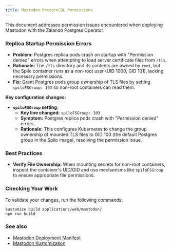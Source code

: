```yaml
---
title: Mastodon PostgreSQL Permissions
---
```


This document addresses permission issues encountered when deploying Mastodon with the Zalando Postgres Operator.

### Replica Startup Permission Errors

*   **Problem:** Postgres replica pods crash on startup with "Permission denied" errors when attempting to load server certificate files from `/tls`.
*   **Rationale:** The `/tls` directory and its contents are owned by `root`, but the Spilo container runs as a non-root user (UID 1000, GID 101), lacking necessary permissions.
*   **Fix:** Grant Postgres pods group ownership of TLS files by setting `spiloFSGroup: 103` so non-root containers can read them.

**Key configuration changes:**

*   **`spiloFSGroup` setting:**
    *   **Key line changed:** `spiloFSGroup: 103`
    *   **Symptom:** Postgres replica pods crash with "Permission denied" errors.
    *   **Rationale:** This configures Kubernetes to change the group ownership of mounted TLS files to GID 103 (the default Postgres group in the Spilo image), resolving the permission issue.

### Best Practices

*   **Verify File Ownership:** When mounting secrets for non-root containers, inspect the container's UID/GID and use mechanisms like `spiloFSGroup` to ensure appropriate file permissions.

### Checking Your Work

To validate your changes, run the following commands:

```shell
kustomize build applications/web/mastodon/
npm run build
```

### See also

*   [Mastodon Deployment Manifest](https://github.com/theepicsaxguy/homelab/k8s/blob/main/applications/web/mastodon/deployment.yaml)
*   [Mastodon Kustomization](http://github.com/theepicsaxguy/homelab/blob/main/applications/web/mastodon/kustomization.yaml)
